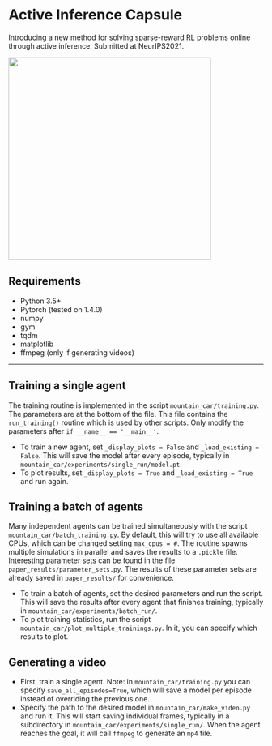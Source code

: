 # Active Inference Capsule
Introducing a new method for solving sparse-reward RL problems online through active inference.
Submitted at NeurIPS2021.

<img src="https://user-images.githubusercontent.com/33813179/119155212-38a01800-ba53-11eb-880c-1a6e65974b8f.gif" width="400">


## Requirements
- Python 3.5+
- Pytorch (tested on 1.4.0)
- numpy
- gym
- tqdm
- matplotlib
- ffmpeg (only if generating videos)

---

## Training a single agent
The training routine is implemented in the script `mountain_car/training.py`. The parameters are at the bottom of the file. This file contains the `run_training()` routine which is used by other scripts. Only modify the parameters after `if __name__ == '__main__'`.

- To train a new agent, set `_display_plots = False` and `_load_existing = False`. This will save the model after every episode, typically in `mountain_car/experiments/single_run/model.pt`.
- To plot results, set `_display_plots = True` and `_load_existing = True` and run again.

## Training a batch of agents
Many independent agents can be trained simultaneously with the script `mountain_car/batch_training.py`. By default, this will try to use all available CPUs, which can be changed setting `max_cpus = #`.
The routine spawns multiple simulations in parallel and saves the results to a `.pickle` file. Interesting parameter sets can be found in the file `paper_results/parameter_sets.py`. The results of these parameter sets are already saved in `paper_results/` for convenience.

- To train a batch of agents, set the desired parameters and run the script. This will save the results after every agent that finishes training, typically in `mountain_car/experiments/batch_run/`.
- To plot training statistics, run the script `mountain_car/plot_multiple_trainings.py`. In it, you can specify which results to plot. 

## Generating a video
- First, train a single agent. Note: in `mountain_car/training.py` you can specify `save_all_episodes=True`, which will save a model per episode instead of overriding the previous one.
- Specify the path to the desired model in `mountain_car/make_video.py` and run it. This will start saving individual frames, typically in a subdirectory in `mountain_car/experiments/single_run/`. When the agent reaches the goal, it will call `ffmpeg` to generate an `mp4` file.

